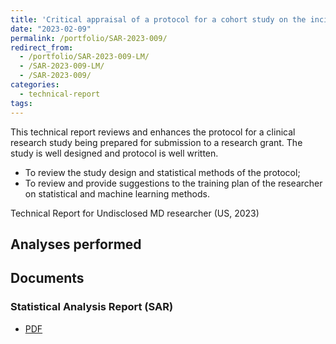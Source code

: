 ```yaml
---
title: 'Critical appraisal of a protocol for a cohort study on the incidence of psychosis on (condition redacted) patients'
date: "2023-02-09"
permalink: /portfolio/SAR-2023-009/
redirect_from:
  - /portfolio/SAR-2023-009-LM/
  - /SAR-2023-009-LM/
  - /SAR-2023-009/
categories:
  - technical-report
tags:
---
```


This technical report reviews and enhances the protocol for a clinical research study being prepared for submission to a research grant.
The study is well designed and protocol is well written.

- To review the study design and statistical methods of the protocol;
- To review and provide suggestions to the training plan of the researcher on statistical and machine learning methods.

<!-- Statistical Analysis for Undisclosed MD researcher (US, 2023) -->
Technical Report for Undisclosed MD researcher (US, 2023)

## Analyses performed

<!-- 1. Descriptive analysis -->
<!-- 1. Inferential analysis -->
<!-- 1. Power analysis -->
<!-- 1. Missing data imputation -->
<!-- 1. Statistical models -->

## Documents

<!-- The client has requested that this analysis be kept confidential until a future date, determined by the client. -->
<!-- All documents from this consultation are therefore not published online and only the title and year of the analysis will be included in the consultant's Portfolio. -->
<!-- After the agreed date is reached, the documents will be released. -->

<!-- The client has requested that this analysis be kept confidential. -->
<!-- All documents from this consultation are therefore not published online and only the title and year of the analysis will be included in the consultant's Portfolio. -->

<!-- ### Analytical Plan (SAP) -->

<!-- - [PDF][sap] -->

### Statistical Analysis Report (SAR)

- [PDF][sar]

<!-- ## Associated analyses -->

<!-- This analysis is part of a larger project and is supported by other analyses, linked below. -->

<!-- **[assoc_title]** -->

<!-- <[assoc_link]> -->

<!-- --- -->

[sap]: /files/SAP-2023-009-LM-v01.pdf
[sar]: /files/SAR-2023-009-LM-v01.pdf

